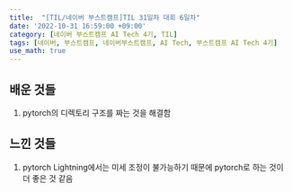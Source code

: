 ```yaml
---
title:  "[TIL/네이버 부스트캠프]TIL 31일차 대회 6일차"
date: '2022-10-31 16:59:00 +09:00'
category: [네이버 부스트캠프 AI Tech 4기, TIL]
tags: [네이버, 부스트캠프, 네이버부스트캠프, AI Tech, 부스트캠프 AI Tech 4기]
use_math: true
---
```

## 배운 것들
1. pytorch의 디렉토리 구조를 짜는 것을 해결함

## 느낀 것들
1. pytorch Lightning에서는 미세 조정이 불가능하기 때문에 pytorch로 하는 것이 더 좋은 것 같음